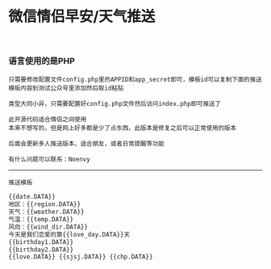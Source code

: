 # 微信情侣早安/天气推送    <br> <br>
### 语言使用的是PHP
    只需要修改配置文件config.php里的APPID和app_secret即可，模板id可以复制下面的推送模板内容到测试公众号里添加然后取id粘贴
    
    类型大同小异，只需要配置好config.php文件然后访问index.php即可推送了
    
    此开源代码适合情侣之间使用
    本来不想写的，但是网上好多都是少了点东西，此版本是修复之后可以正常使用的版本

    后面会更新多人推送版本，适合朋友，或者日常提醒等功能
        
    有什么问题可以联系：Noenvy
***
`推送模板` <br>
```html
{{date.DATA}} 
地区：{{region.DATA}} 
天气：{{weather.DATA}} 
气温：{{temp.DATA}}  
风向：{{wind_dir.DATA}} 
今天是我们恋爱的第{{love_day.DATA}}天  
{{birthday1.DATA}} 
{{birthday2.DATA}} 
{{love.DATA}} {{sjsj.DATA}} {{chp.DATA}}
```

